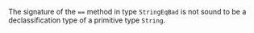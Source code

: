 The signature of the `==` method in type `StringEqBad` 
is not sound to be a declassification type of a 
primitive type `String`.